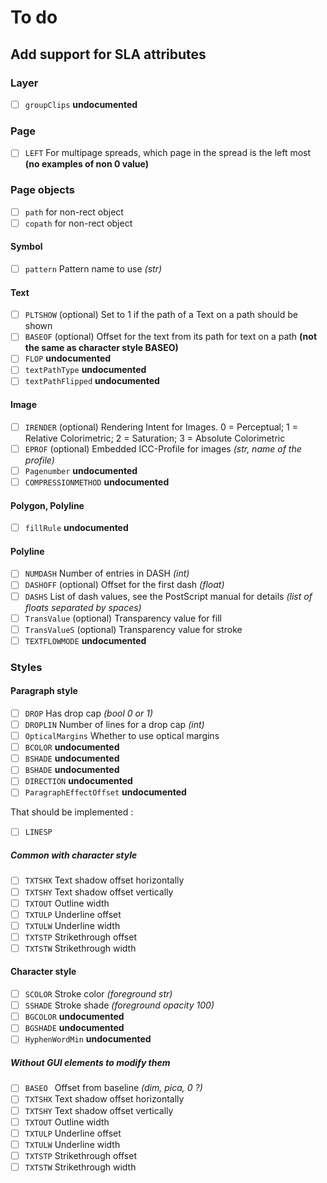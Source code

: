 # To do

## Add support for SLA attributes

### Layer

- [ ] `groupClips` **undocumented**

### Page

- [ ] `LEFT` For multipage spreads, which page in the spread is the left most  **(no examples of non 0 value)**

### Page objects

- [ ] `path` for non-rect object
- [ ] `copath` for non-rect object

#### Symbol

- [ ] `pattern` Pattern name to use *(str)*

#### Text

- [ ] `PLTSHOW` (optional) Set to 1 if the path of a Text on a path should be shown
- [ ] `BASEOF` (optional) Offset for the text from its path for text on a path **(not the same as character style BASEO)**
- [ ] `FLOP` **undocumented**
- [ ] `textPathType` **undocumented**
- [ ] `textPathFlipped` **undocumented**

#### Image

- [ ] `IRENDER` (optional) Rendering Intent for Images. 0 = Perceptual; 1 = Relative Colorimetric; 2 = Saturation; 3 = Absolute Colorimetric
- [ ] `EPROF` (optional) Embedded ICC-Profile for images *(str, name of the profile)*
- [ ] `Pagenumber` **undocumented**
- [ ] `COMPRESSIONMETHOD` **undocumented**

#### Polygon, Polyline

- [ ] `fillRule` **undocumented**

#### Polyline

- [ ] `NUMDASH` Number of entries in DASH *(int)*
- [ ] `DASHOFF` (optional) Offset for the first dash *(float)*
- [ ] `DASHS` List of dash values, see the PostScript manual for details *(list of floats separated by spaces)*
- [ ] `TransValue` (optional) Transparency value for fill 
- [ ] `TransValueS` (optional) Transparency value for stroke
- [ ] `TEXTFLOWMODE` **undocumented**

### Styles

#### Paragraph style

- [ ] `DROP` Has drop cap *(bool 0 or 1)*
- [ ] `DROPLIN` Number of lines for a drop cap *(int)*
- [ ] `OpticalMargins` Whether to use optical margins 
- [ ] `BCOLOR` **undocumented**
- [ ] `BSHADE` **undocumented**
- [ ] `BSHADE` **undocumented**
- [ ] `DIRECTION` **undocumented**
- [ ] `ParagraphEffectOffset` **undocumented**

That should be implemented :

- [ ] `LINESP`

##### Common with character style

- [ ] `TXTSHX` Text shadow offset horizontally
- [ ] `TXTSHY` Text shadow offset vertically
- [ ] `TXTOUT` Outline width
- [ ] `TXTULP` Underline offset
- [ ] `TXTULW` Underline width
- [ ] `TXTSTP` Strikethrough offset
- [ ] `TXTSTW` Strikethrough width

#### Character style

- [ ] `SCOLOR` Stroke color *(foreground str)*
- [ ] `SSHADE` Stroke shade *(foreground opacity 100)*
- [ ] `BGCOLOR` **undocumented**
- [ ] `BGSHADE` **undocumented**
- [ ] `HyphenWordMin` **undocumented**

##### Without GUI elements to modify them

- [ ] `BASEO ` Offset from baseline *(dim, pica, 0 ?)*
- [ ] `TXTSHX` Text shadow offset horizontally
- [ ] `TXTSHY` Text shadow offset vertically
- [ ] `TXTOUT` Outline width
- [ ] `TXTULP` Underline offset
- [ ] `TXTULW` Underline width
- [ ] `TXTSTP` Strikethrough offset
- [ ] `TXTSTW` Strikethrough width

<!-- vim:set spl=en: -->
